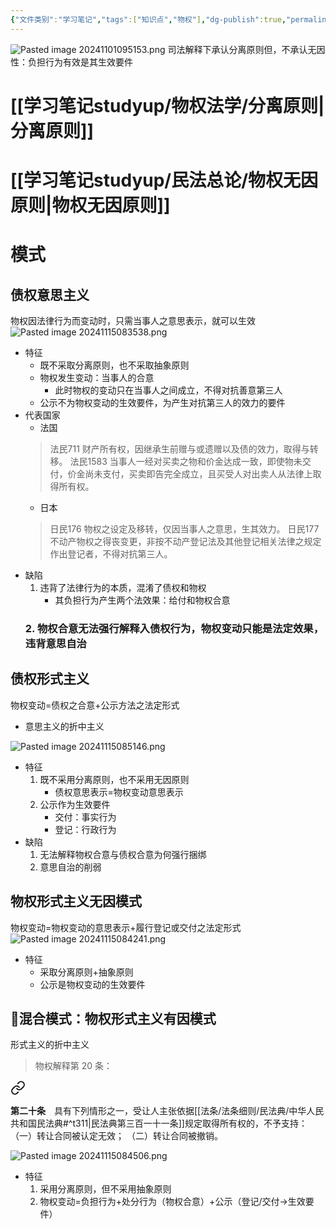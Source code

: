 ```yaml
---
{"文件类别":"学习笔记","tags":["知识点","物权"],"dg-publish":true,"permalink":"/学习笔记studyup/物权法学/物权行为理论/","dgPassFrontmatter":true,"created":"2024-11-01T09:29:05.872+08:00","updated":"2024-12-04T21:14:01.912+08:00"}
---
```


![Pasted image 20241101095153.png](/img/user/%E8%BF%90%E8%A1%8C%E6%9D%82/%E9%99%84%E4%BB%B6/Pasted%20image%2020241101095153.png)
司法解释下承认分离原则但，不承认无因性：负担行为有效是其生效要件
# [[学习笔记studyup/物权法学/分离原则\|分离原则]]
# [[学习笔记studyup/民法总论/物权无因原则\|物权无因原则]]
# 模式
## 债权意思主义
物权因法律行为而变动时，只需当事人之意思表示，就可以生效
![Pasted image 20241115083538.png](/img/user/%E8%BF%90%E8%A1%8C%E6%9D%82/%E9%99%84%E4%BB%B6/Pasted%20image%2020241115083538.png)
- 特征
	- 既不采取分离原则，也不采取抽象原则
	- 物权发生变动：当事人的合意
		- 此时物权的变动只在当事人之间成立，不得对抗善意第三人
	- 公示不为物权变动的生效要件，为产生对抗第三人的效力的要件
- 代表国家
	- 法国
	>法民711 财产所有权，因继承生前赠与或遗赠以及债的效力，取得与转移。
	>法民1583 当事人一经对买卖之物和价金达成一致，即使物未交付，价金尚未支付，买卖即告完全成立，且买受人对出卖人从法律上取得所有权。
	- 日本
	>日民176 物权之设定及移转，仅因当事人之意思，生其效力。
	>日民177不动产物权之得丧变更，非按不动产登记法及其他登记相关法律之规定作出登记者，不得对抗第三人。
- 缺陷
	1. 违背了法律行为的本质，混淆了债权和物权
		- 其负担行为产生两个法效果：给付和物权合意
	### 2. 物权合意无法强行解释入债权行为，物权变动只能是法定效果，违背意思自治
## 债权形式主义
物权变动=债权之合意+公示方法之法定形式
- 意思主义的折中主义

![Pasted image 20241115085146.png](/img/user/%E8%BF%90%E8%A1%8C%E6%9D%82/%E9%99%84%E4%BB%B6/Pasted%20image%2020241115085146.png)
- 特征
	1. 既不采用分离原则，也不采用无因原则
		- 债权意思表示=物权变动意思表示
	2. 公示作为生效要件
		- 交付：事实行为
		- 登记：行政行为
- 缺陷
	1. 无法解释物权合意与债权合意为何强行捆绑
	2. 意思自治的削弱
## 物权形式主义无因模式
物权变动=物权变动的意思表示+履行登记或交付之法定形式
![Pasted image 20241115084241.png](/img/user/%E8%BF%90%E8%A1%8C%E6%9D%82/%E9%99%84%E4%BB%B6/Pasted%20image%2020241115084241.png)
- 特征
	- 采取分离原则+抽象原则
	- 公示是物权变动的生效要件
## 📍混合模式：物权形式主义有因模式
形式主义的折中主义
>物权解释第 20 条：
<div class="transclusion internal-embed is-loaded"><a class="markdown-embed-link" href="////#t20" aria-label="Open link"><svg xmlns="http://www.w3.org/2000/svg" width="24" height="24" viewBox="0 0 24 24" fill="none" stroke="currentColor" stroke-width="2" stroke-linecap="round" stroke-linejoin="round" class="svg-icon lucide-link"><path d="M10 13a5 5 0 0 0 7.54.54l3-3a5 5 0 0 0-7.07-7.07l-1.72 1.71"></path><path d="M14 11a5 5 0 0 0-7.54-.54l-3 3a5 5 0 0 0 7.07 7.07l1.71-1.71"></path></svg></a><div class="markdown-embed">



**第二十条**　具有下列情形之一，受让人主张依据[[法条/法条细则/民法典/中华人民共和国民法典#^t311\|民法典第三百一十一条]]规定取得所有权的，不予支持：
（一）转让合同被认定无效；
（二）转让合同被撤销。 

</div></div>


![Pasted image 20241115084506.png](/img/user/%E8%BF%90%E8%A1%8C%E6%9D%82/%E9%99%84%E4%BB%B6/Pasted%20image%2020241115084506.png)
- 特征
	1. 采用分离原则，但不采用抽象原则
	2. 物权变动=负担行为+处分行为（物权合意）+公示（登记/交付→生效要件）

